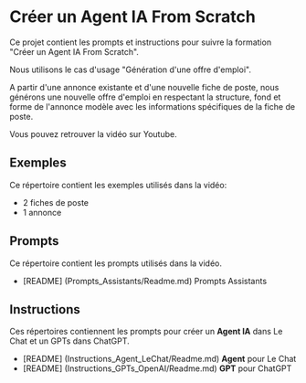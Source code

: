 # Créer un Agent IA From Scratch

Ce projet contient les prompts et instructions pour suivre la formation "Créer un Agent IA From Scratch".

Nous utilisons le cas d'usage "Génération d'une offre d'emploi".

A partir d'une annonce existante et d'une nouvelle fiche de poste, nous générons une nouvelle offre d'emploi en respectant la structure, fond et forme de l'annonce modèle avec les informations spécifiques de la fiche de poste.

Vous pouvez retrouver la vidéo sur Youtube.

## Exemples

Ce répertoire contient les exemples utilisés dans la vidéo:  

- 2 fiches de poste    
- 1 annonce    

## Prompts

Ce répertoire contient les prompts utilisés dans la vidéo.

- [README] (Prompts_Assistants/Readme.md) Prompts Assistants


## Instructions

Ces répertoires contiennent les prompts pour créer un **Agent IA** dans Le Chat et un GPTs dans ChatGPT.

- [README] (Instructions_Agent_LeChat/Readme.md) **Agent** pour Le Chat
- [README] (Instructions_GPTs_OpenAI/Readme.md) **GPT** pour ChatGPT
